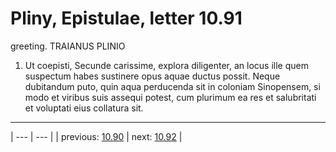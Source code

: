 # Pliny, Epistulae, letter 10.91

greeting. TRAIANUS PLINIO



1. Ut coepisti, Secunde carissime, explora diligenter, an locus ille quem suspectum habes sustinere opus aquae ductus possit. Neque dubitandum puto, quin aqua perducenda sit in coloniam Sinopensem, si modo et viribus suis assequi potest, cum plurimum ea res et salubritati et voluptati eius collatura sit.



---

| --- | --- |
| previous: [10.90](../10.90/) | next: [10.92](../10.92/) |